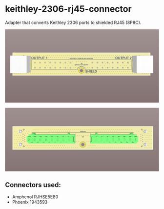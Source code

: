 # keithley-2306-rj45-connector

Adapter that converts Keithley 2306 ports to shielded RJ45 (8P8C).

![Alt text](/images/front.PNG?raw=true "front")

![Alt text](/images/back.PNG?raw=true "back")

## Connectors used:

- Amphenol RJHSE5E80
- Phoenix 1943593
